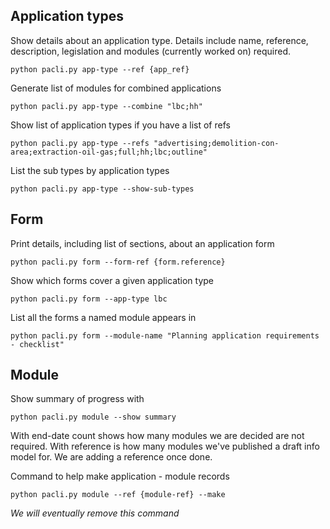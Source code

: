 
## Application types

Show details about an application type. Details include name, reference, description, legislation and modules (currently worked on) required.

```
python pacli.py app-type --ref {app_ref} 
```

Generate list of modules for combined applications
```
python pacli.py app-type --combine "lbc;hh" 
```

Show list of application types if you have a list of refs
```
python pacli.py app-type --refs "advertising;demolition-con-area;extraction-oil-gas;full;hh;lbc;outline"
```

List the sub types by application types
```
python pacli.py app-type --show-sub-types
```

## Form

Print details, including list of sections, about an application form
```
python pacli.py form --form-ref {form.reference}
```

Show which forms cover a given application type
```
python pacli.py form --app-type lbc
```

List all the forms a named module appears in
```
python pacli.py form --module-name "Planning application requirements - checklist"  
```


## Module

Show summary of progress with
```
python pacli.py module --show summary
```
With end-date count shows how many modules we are decided are not required.
With reference is how many modules we've published a draft info model for. We are adding a reference once done.

Command to help make application - module records

```
python pacli.py module --ref {module-ref} --make
```
_We will eventually remove this command_
